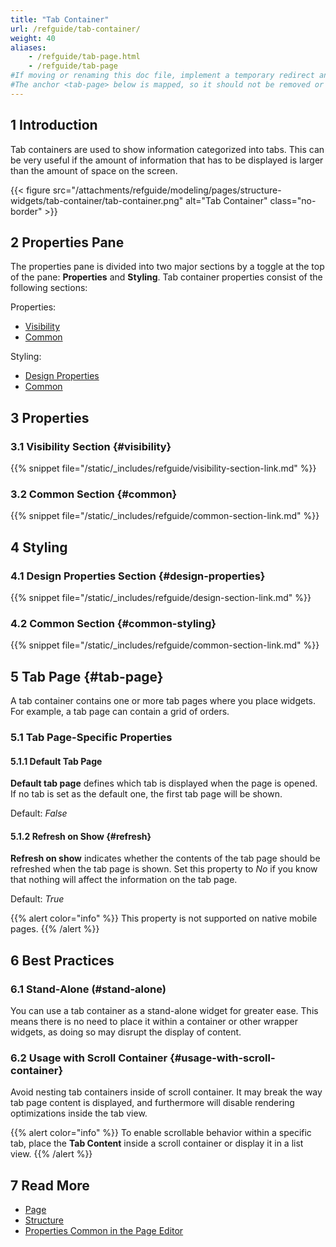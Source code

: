```yaml
---
title: "Tab Container"
url: /refguide/tab-container/
weight: 40
aliases:
    - /refguide/tab-page.html
    - /refguide/tab-page
#If moving or renaming this doc file, implement a temporary redirect and let the respective team know they should update the URL in the product. See Mapping to Products for more details.
#The anchor <tab-page> below is mapped, so it should not be removed or changed.
---
```


## 1 Introduction

Tab containers are used to show information categorized into tabs. This can be very useful if the amount of information that has to be displayed is larger than the amount of space on the screen.

{{< figure src="/attachments/refguide/modeling/pages/structure-widgets/tab-container/tab-container.png" alt="Tab Container" class="no-border" >}}

## 2 Properties Pane

The properties pane is divided into two major sections by a toggle at the top of the pane: **Properties** and **Styling**. Tab container properties consist of the following sections:

Properties:

* [Visibility](#visibility)
* [Common](#common)

Styling:

* [Design Properties](#design-properties)
* [Common](#common-styling)

## 3 Properties 

### 3.1 Visibility Section {#visibility}

{{% snippet file="/static/_includes/refguide/visibility-section-link.md" %}}

### 3.2 Common Section {#common}

{{% snippet file="/static/_includes/refguide/common-section-link.md" %}}

## 4 Styling

### 4.1 Design Properties Section {#design-properties}

{{% snippet file="/static/_includes/refguide/design-section-link.md" %}} 

### 4.2 Common Section {#common-styling}

{{% snippet file="/static/_includes/refguide/common-section-link.md" %}}

## 5 Tab Page {#tab-page}

A tab container contains one or more tab pages where you place widgets. For example, a tab page can contain a grid of orders.

### 5.1 Tab Page-Specific Properties

#### 5.1.1 Default Tab Page

**Default tab page** defines which tab is displayed when the page is opened. If no tab is set as the default one, the first tab page will be shown. 

Default: *False*

#### 5.1.2 Refresh on Show {#refresh}

**Refresh on show** indicates whether the contents of the tab page should be refreshed when the tab page is shown. Set this property to *No* if you know that nothing will affect the information on the tab page.

Default: *True*

{{% alert color="info" %}}
This property is not supported on native mobile pages.
{{% /alert %}}

## 6 Best Practices

### 6.1 Stand-Alone (#stand-alone)

You can use a tab container as a stand-alone widget for greater ease. This means there is no need to place it within a container or other wrapper widgets, as doing so may disrupt the display of content.

### 6.2 Usage with Scroll Container {#usage-with-scroll-container}

Avoid nesting tab containers inside of scroll container. It may break the way tab page content is displayed, and furthermore will disable rendering optimizations inside the tab view. 

{{% alert color="info" %}}
To enable scrollable behavior within a specific tab, place the **Tab Content** inside a scroll container or display it in a list view.
{{% /alert %}}

## 7 Read More

* [Page](/refguide/page/)
* [Structure](/refguide/structure-widgets/)
* [Properties Common in the Page Editor](/refguide/common-widget-properties/)
